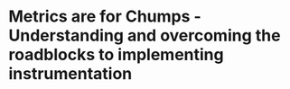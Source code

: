 # Metrics are for Chumps - Understanding and overcoming the roadblocks to implementing instrumentation
